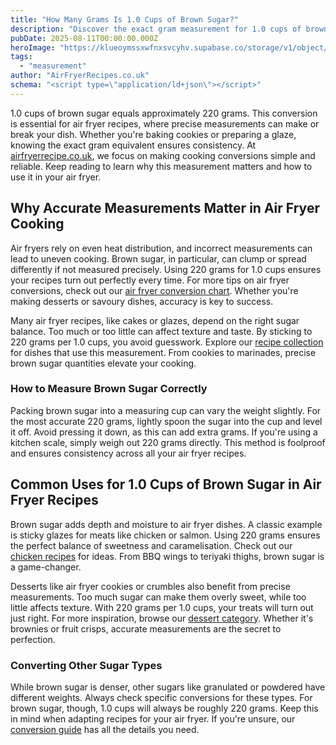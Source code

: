 ```yaml
---
title: "How Many Grams Is 1.0 Cups of Brown Sugar?"
description: "Discover the exact gram measurement for 1.0 cups of brown sugar—perfect for air fryer baking and cooking conversions."
pubDate: 2025-08-11T00:00:00.000Z
heroImage: "https://klueoymssxwfnxsvcyhv.supabase.co/storage/v1/object/public/md/how-many-grams-is-1-cup-of-brown-sugar-098b5cf4.webp"
tags:
  - "measurement"
author: "AirFryerRecipes.co.uk"
schema: "<script type=\"application/ld+json\"></script>"
---
```


<p>1.0 cups of brown sugar equals approximately 220 grams. This conversion is essential for air fryer recipes, where precise measurements can make or break your dish. Whether you're baking cookies or preparing a glaze, knowing the exact gram equivalent ensures consistency. At <a href=https://www.airfryerrecipe.co.uk>airfryerrecipe.co.uk</a>, we focus on making cooking conversions simple and reliable. Keep reading to learn why this measurement matters and how to use it in your air fryer.</p>  

<h2>Why Accurate Measurements Matter in Air Fryer Cooking</h2>  
<p>Air fryers rely on even heat distribution, and incorrect measurements can lead to uneven cooking. Brown sugar, in particular, can clump or spread differently if not measured precisely. Using 220 grams for 1.0 cups ensures your recipes turn out perfectly every time. For more tips on air fryer conversions, check out our <a href=https://www.airfryerrecipe.co.uk/air-fryer-conversion-chart>air fryer conversion chart</a>. Whether you're making desserts or savoury dishes, accuracy is key to success.</p>  

<p>Many air fryer recipes, like cakes or glazes, depend on the right sugar balance. Too much or too little can affect texture and taste. By sticking to 220 grams per 1.0 cups, you avoid guesswork. Explore our <a href=https://www.airfryerrecipe.co.uk/recipes>recipe collection</a> for dishes that use this measurement. From cookies to marinades, precise brown sugar quantities elevate your cooking.</p>  

<h3>How to Measure Brown Sugar Correctly</h3>  
<p>Packing brown sugar into a measuring cup can vary the weight slightly. For the most accurate 220 grams, lightly spoon the sugar into the cup and level it off. Avoid pressing it down, as this can add extra grams. If you're using a kitchen scale, simply weigh out 220 grams directly. This method is foolproof and ensures consistency across all your air fryer recipes.</p>  

<h2>Common Uses for 1.0 Cups of Brown Sugar in Air Fryer Recipes</h2>  
<p>Brown sugar adds depth and moisture to air fryer dishes. A classic example is sticky glazes for meats like chicken or salmon. Using 220 grams ensures the perfect balance of sweetness and caramelisation. Check out our <a href=https://www.airfryerrecipe.co.uk/recipe-category/chicken>chicken recipes</a> for ideas. From BBQ wings to teriyaki thighs, brown sugar is a game-changer.</p>  

<p>Desserts like air fryer cookies or crumbles also benefit from precise measurements. Too much sugar can make them overly sweet, while too little affects texture. With 220 grams per 1.0 cups, your treats will turn out just right. For more inspiration, browse our <a href=https://www.airfryerrecipe.co.uk/recipe-category/dessert>dessert category</a>. Whether it's brownies or fruit crisps, accurate measurements are the secret to perfection.</p>  

<h3>Converting Other Sugar Types</h3>  
<p>While brown sugar is denser, other sugars like granulated or powdered have different weights. Always check specific conversions for these types. For brown sugar, though, 1.0 cups will always be roughly 220 grams. Keep this in mind when adapting recipes for your air fryer. If you're unsure, our <a href=https://www.airfryerrecipe.co.uk/air-fryer-conversion-chart>conversion guide</a> has all the details you need.</p>